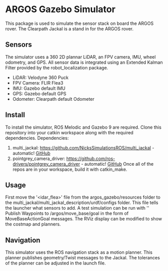 # ARGOS Gazebo Simulator
This package is used to simulate the sensor stack on board the ARGOS rover. The Clearpath Jackal is a stand in for the ARGOS rover. 
## Sensors
The simulator uses a 360 2D plannar LiDAR, an FPV camera, IMU, wheel odometry, and GPS. All sensor data is integrated using an Extended Kalman Filter provided by the robot_localization package. 
* LiDAR: Velodyne 360 Puck
* FPV Camera: FLIR Flea3
* IMU: Gazebo default IMU
* GPS: Gazebo default GPS
* Odometer: Clearpath default Odometer
## Install
To install the simulator, ROS Melodic and Gazebo 9 are required. Clone this repository into your catkin workspace along with the required dependencies.
Dependencies:
1. multi_jackal: https://github.com/NicksSimulationsROS/multi_jackal - automatic! [GitHub](https://github.com/NicksSimulationsROS/multi_jackal)
2. pointgrey_camera_driver: https://github.com/ros-drivers/pointgrey_camera_driver - automatic! [GitHub](https://github.com/ros-drivers/pointgrey_camera_driver)
Once all of the repos are in your workspace, build it with catkin_make. 
## Usage
First move the '<idar_flea>' file from the argos_gazebo/resources folder to the multi_jackal/multi_jackal_description/urdf/configs folder. This file tells the launcher what sensors to add. 
A test simulation can be run with '<roslaunch argos_gazebo argos_test.launch>'
Publish Waypoints to /argos/move_base/goal in the form of MoveBaseActionGoal messages. The RViz display can be modified to show the costmap and planners. 
## Navigation
This simulator uses the ROS navigation stack as a motion planner. This planner publishes geometry/Twist messages to the Jackal. The tolerances of the planner can be adjusted in the launch file. 
